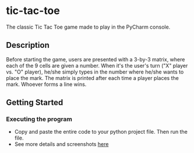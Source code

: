 # tic-tac-toe
The classic Tic Tac Toe game made to play in the PyCharm console.

## Description
Before starting the game, users are presented with a 3-by-3 matrix, where each of the 9 cells are given a number. When it's the user's turn ("X" player vs. "O" player), he/she simply types in the number where he/she wants to place the mark. The matrix is printed after each time a player places the mark. Whoever forms a line wins.

## Getting Started

### Executing the program

* Copy and paste the entire code to your python project file. Then run the file.
* See more details and screenshots [here](https://happyliving448.wordpress.com/2023/05/30/python-projects-series-3-tic-tac-toe/)

